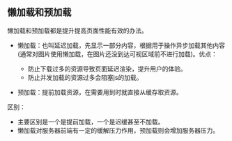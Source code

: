 
## 懒加载和预加载
懒加载和预加载都是提升提高页面性能有效的办法。

* 懒加载：也叫延迟加载，先显示一部分内容，根据用于操作异步加载其他内容(通常对图片使用懒加载，在图片还没到达可视区域前不进行加载)。优点：
    * 防止下载过多的资源导致页面延迟渲染，提升用户的体验。
    * 防止并发加载的资源过多会阻塞js的加载。
    

* 预加载：提前加载资源，在需要用到时就直接从缓存取资源。

区别：
* 主要区别是一个是提前加载，一个是迟缓甚至不加载。
* 懒加载对服务器前端有一定的缓解压力作用，预加载则会增加服务器压力。
